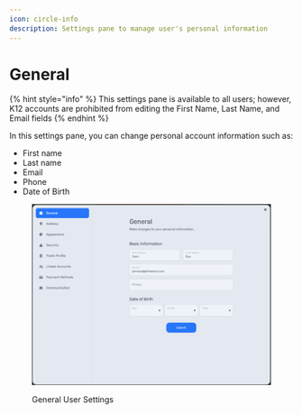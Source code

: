 ```yaml
---
icon: circle-info
description: Settings pane to manage user's personal information
---
```


# General

{% hint style="info" %}
This settings pane is available to all users; however, K12 accounts are prohibited from editing the First Name, Last Name, and Email fields
{% endhint %}

In this settings pane, you can change personal account information such as:

* First name
* Last name
* Email
* Phone
* Date of Birth

<figure><img src="../../.gitbook/assets/image (6).png" alt=""><figcaption><p>General User Settings</p></figcaption></figure>

